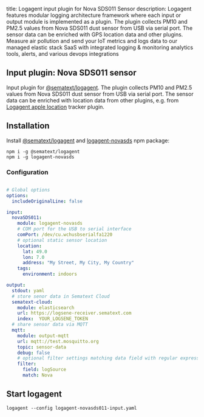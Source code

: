 title: Logagent input plugin for Nova SDS011 Sensor
description: Logagent features modular logging architecture framework where each input or output module is implemented as a plugin. The plugin collects PM10 and PM2.5 values from Nova SDS011 dust sensor from USB via serial port. The sensor data can be enriched with GPS location data and other plugins. Measure air pollution and send your IoT metrics and logs data to our managed elastic stack SaaS with integrated logging & monitoring analytics tools, alerts, and various devops integrations 

## Input plugin: Nova SDS011 sensor

Input plugin for [@sematext/logagent](http://sematext.com/logagent/). The plugin collects PM10 and PM2.5 values from Nova SDS011 dust sensor from USB via serial port. The sensor data can be enriched with location data from other plugins, e.g. from [Logagent apple location](logagent-apple-location) tracker plugin. 

## Installation 

Install [@sematext/logagent](https://www.npmjs.com/package/@sematext/logagent) and [logagent-novasds](https://www.npmjs.com/package/logagent-novasds) npm package: 

```
npm i -g @sematext/logagent 
npm i -g logagent-novasds
```
 
### Configuration

```yaml

# Global options
options:
  includeOriginalLine: false

input:
  novaSDS011:
    module: logagent-novasds
    # COM port for the USB to serial interface
    comPort: /dev/cu.wchusbserialfa1220
    # optional static sensor location
    location:  
      lat: 49.0
      lon: 7.0
      address: "My Street, My City, My Country"
    tags: 
      environment: indoors

output: 
  stdout: yaml
  # store senor data in Sematext Cloud
  sematext-cloud:
    module: elasticsearch
    url: https://logsene-receiver.sematext.com
    index:  YOUR_LOGSENE_TOKEN
  # share sensor data via MQTT
  mqtt:
    module: output-mqtt
    url: mqtt://test.mosquitto.org
    topic: sensor-data
    debug: false
    # optional filter settings matching data field with regular expressions
    filter: 
      field: logSource
      match: Nova

```

## Start logagent

```
logagent --config logagent-novasds011-input.yaml
```
